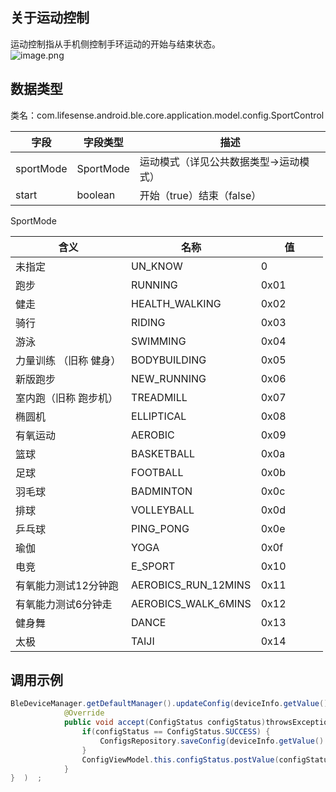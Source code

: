 <a name="qyyy3"></a>
## 关于运动控制
运动控制指从手机侧控制手环运动的开始与结束状态。<br />![image.png](https://cdn.nlark.com/yuque/0/2021/png/265997/1616722774653-039ef6b2-1570-4298-aacd-e676cd0c6472.png#align=left&display=inline&height=305&margin=%5Bobject%20Object%5D&name=image.png&originHeight=305&originWidth=868&size=70654&status=done&style=none&width=868)
<a name="00yam"></a>
## 数据类型
类名：com.lifesense.android.ble.core.application.model.config.SportControl

| 字段 | 字段类型 | 描述 |
| --- | --- | --- |
| sportMode | SportMode | 运动模式（详见公共数据类型->运动模式） |
| start | boolean | 开始（true）结束（false） |

SportMode

| 含义 | 名称 | 值 |
| --- | --- | --- |
| 未指定          | UN_KNOW         | 0 |
| 跑步           | RUNNING            | 0x01             |
| 健走           | HEALTH_WALKING           | 0x02             |
| 骑行           | RIDING        | 0x03             |
| 游泳           | SWIMMING | 0x04             |
| 力量训练 （旧称 健身） | BODYBUILDING | 0x05             |
| 新版跑步         | NEW_RUNNING | 0x06             |
| 室内跑（旧称 跑步机）  | TREADMILL | 0x07             |
| 椭圆机          | ELLIPTICAL | 0x08             |
| 有氧运动         | AEROBIC | 0x09             |
| 篮球           | BASKETBALL     | 0x0a             |
| 足球           | FOOTBALL | 0x0b             |
| 羽毛球          | BADMINTON | 0x0c             |
| 排球           | VOLLEYBALL | 0x0d             |
| 乒乓球          | PING_PONG | 0x0e             |
| 瑜伽           | YOGA | 0x0f             |
| 电竞           | E_SPORT | 0x10             |
| 有氧能力测试12分钟跑  | AEROBICS_RUN_12MINS | 0x11             |
| 有氧能力测试6分钟走   | AEROBICS_WALK_6MINS | 0x12             |
| 健身舞          | DANCE | 0x13             |
| 太极 | TAIJI | 0x14             |



<a name="9oXcp"></a>
## 调用示例
```java
BleDeviceManager.getDefaultManager().updateConfig(deviceInfo.getValue().getMac(), dialPlate, new Consumer<ConfigStatus>() {
            @Override
            public void accept(ConfigStatus configStatus)throwsException{   
                if(configStatus == ConfigStatus.SUCCESS) {
                    ConfigsRepository.saveConfig(deviceInfo.getValue().getMac(),config);
                }
                ConfigViewModel.this.configStatus.postValue(configStatus);
            }
}  )  ;
```



